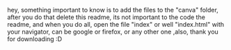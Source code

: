 hey, something important to know is to add the files to the "canva" folder, after you do that delete this readme, its not important to the code the readme, and when you do all, open the file "index" or well "index.html" with your navigator, can be google or firefox, or any other one
,also, thank you for downloading :D
